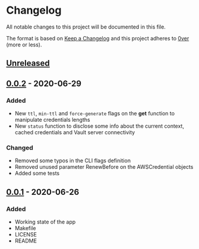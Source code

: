 # Changelog

All notable changes to this project will be documented in this file.

The format is based on [Keep a Changelog](http://keepachangelog.com/en/1.0.0/)
and this project adheres to [0ver](https://0ver.org) (more or less).

## [Unreleased]

## [0.0.2] - 2020-06-29

### Added

- New `ttl`, `min-ttl` and `force-generate` flags on the **get** function to manipulate credentials lengths
- New `status` function to disclose some info about the current context, cached credentials and Vault server connectivity

### Changed

- Removed some typos in the CLI flags definition
- Removed unused parameter RenewBefore on the AWSCredential objects
- Added some tests

## [0.0.1] - 2020-06-26

### Added

- Working state of the app
- Makefile
- LICENSE
- README

[Unreleased]: https://github.com/mvisonneau/vac/compare/0.0.2...HEAD
[0.0.2]: https://github.com/mvisonneau/vac/tree/0.0.2
[0.0.1]: https://github.com/mvisonneau/vac/tree/0.0.1
